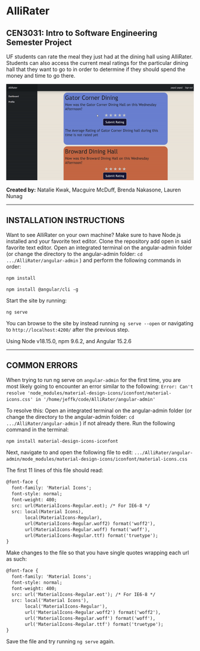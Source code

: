 # AlliRater
## CEN3031: Intro to Software Engineering Semester Project

UF students can rate the meal they just had at the dining hall using AlliRater. Students can also access the current meal ratings for the particular dining hall that they want to go to in order to determine if they should spend the money and time to go there.

![demo-gif](./demo.gif)

**Created by:** Natalie Kwak, Macguire McDuff, Brenda Nakasone, Lauren Nunag


-----------------------------

## INSTALLATION INSTRUCTIONS

Want to see AlliRater on your own machine? 
Make sure to have Node.js installed and your favorite text editor.
Clone the repository add open in said favorite text editor.
Open an integrated terminal on the angular-admin folder (or change the directory to the angular-admin folder: ```cd .../AlliRater/angular-admin``` ) and perform the following commands in order:
```
npm install
```
```
npm install @angular/cli -g
```
Start the site by running:
```
ng serve 
```
You can browse to the site by instead running ```ng serve --open``` or navigating to ```http://localhost:4200/``` after the previous step.

Using Node v18.15.0, npm 9.6.2, and Angular 15.2.6

-----------------------------

## COMMON ERRORS

When trying to run ng serve on ```angular-admin``` for the first time, you are most likely going to encounter an error similar to the following: ```Error: Can't resolve 'node_modules/material-design-icons/iconfont/material-icons.css' in '/home/jeffk/code/AlliRater/angular-admin'```

To resolve this:
Open an integrated terminal on the angular-admin folder (or change the directory to the angular-admin folder: ```cd .../AlliRater/angular-admin``` ) if not already there. Run the following command in the terminal:
```
npm install material-design-icons-iconfont
```

Next, navigate to and open the following file to edit: ```.../AlliRater/angular-admin/mode_modules/material-design-icons/iconfont/material-icons.css```

The first 11 lines of this file should read:
```
@font-face {
  font-family: 'Material Icons';
  font-style: normal;
  font-weight: 400;
  src: url(MaterialIcons-Regular.eot); /* For IE6-8 */
  src: local(Material Icons),
       local(MaterialIcons-Regular),
       url(MaterialIcons-Regular.woff2) format('woff2'),
       url(MaterialIcons-Regular.woff) format('woff'),
       url(MaterialIcons-Regular.ttf) format('truetype');
}
```

Make changes to the file so that you have single quotes wrapping each url as such:
```
@font-face {
  font-family: 'Material Icons';
  font-style: normal;
  font-weight: 400;
  src: url('MaterialIcons-Regular.eot'); /* For IE6-8 */
  src: local('Material Icons'),
       local('MaterialIcons-Regular'),
       url('MaterialIcons-Regular.woff2') format('woff2'),
       url('MaterialIcons-Regular.woff') format('woff'),
       url('MaterialIcons-Regular.ttf') format('truetype');
}
```

Save the file and try running ```ng serve``` again.
